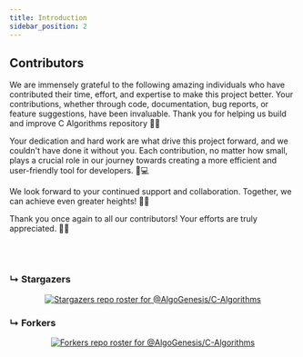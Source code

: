 ```yaml
---
title: Introduction
sidebar_position: 2
---
```



## Contributors
We are immensely grateful to the following amazing individuals who have contributed their time, effort, and expertise to make this project better. Your contributions, whether through code, documentation, bug reports, or feature suggestions, have been invaluable. Thank you for helping us build and improve C Algorithms repository 🌟✨

Your dedication and hard work are what drive this project forward, and we couldn't have done it without you. Each contribution, no matter how small, plays a crucial role in our journey towards creating a more efficient and user-friendly tool for developers. 🙌💻

We look forward to your continued support and collaboration. Together, we can achieve even greater heights! 🚀🌐

Thank you once again to all our contributors! Your efforts are truly appreciated. 💖👏

<!-- readme: contributors -start -->
<!-- readme: contributors -end -->

<br></br>

### &#8627; Stargazers

<div align='center'>

[![Stargazers repo roster for @AlgoGenesis/C-Algorithms](https://reporoster.com/stars/AlgoGenesis/C)](https://github.com/AlgoGenesis/C/stargazers)

</div>

### &#8627; Forkers
<div align='center'>

[![Forkers repo roster for @AlgoGenesis/C-Algorithms](https://reporoster.com/forks/AlgoGenesis/C)](https://github.com/AlgoGenesis/C/network/graph/members)

</div>
